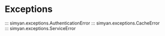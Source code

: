 # Exceptions

::: simyan.exceptions.AuthenticationError
::: simyan.exceptions.CacheError
::: simyan.exceptions.ServiceError
